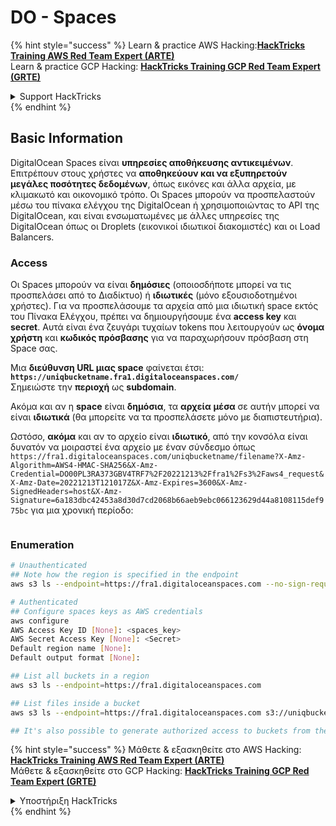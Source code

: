 # DO - Spaces

{% hint style="success" %}
Learn & practice AWS Hacking:<img src="../../../.gitbook/assets/image (1).png" alt="" data-size="line">[**HackTricks Training AWS Red Team Expert (ARTE)**](https://training.hacktricks.xyz/courses/arte)<img src="../../../.gitbook/assets/image (1).png" alt="" data-size="line">\
Learn & practice GCP Hacking: <img src="../../../.gitbook/assets/image (2).png" alt="" data-size="line">[**HackTricks Training GCP Red Team Expert (GRTE)**<img src="../../../.gitbook/assets/image (2).png" alt="" data-size="line">](https://training.hacktricks.xyz/courses/grte)

<details>

<summary>Support HackTricks</summary>

* Check the [**subscription plans**](https://github.com/sponsors/carlospolop)!
* **Join the** 💬 [**Discord group**](https://discord.gg/hRep4RUj7f) or the [**telegram group**](https://t.me/peass) or **follow** us on **Twitter** 🐦 [**@hacktricks\_live**](https://twitter.com/hacktricks\_live)**.**
* **Share hacking tricks by submitting PRs to the** [**HackTricks**](https://github.com/carlospolop/hacktricks) and [**HackTricks Cloud**](https://github.com/carlospolop/hacktricks-cloud) github repos.

</details>
{% endhint %}

## Basic Information

DigitalOcean Spaces είναι **υπηρεσίες αποθήκευσης αντικειμένων**. Επιτρέπουν στους χρήστες να **αποθηκεύουν και να εξυπηρετούν μεγάλες ποσότητες δεδομένων**, όπως εικόνες και άλλα αρχεία, με κλιμακωτό και οικονομικό τρόπο. Οι Spaces μπορούν να προσπελαστούν μέσω του πίνακα ελέγχου της DigitalOcean ή χρησιμοποιώντας το API της DigitalOcean, και είναι ενσωματωμένες με άλλες υπηρεσίες της DigitalOcean όπως οι Droplets (εικονικοί ιδιωτικοί διακομιστές) και οι Load Balancers.

### Access

Οι Spaces μπορούν να είναι **δημόσιες** (οποιοσδήποτε μπορεί να τις προσπελάσει από το Διαδίκτυο) ή **ιδιωτικές** (μόνο εξουσιοδοτημένοι χρήστες). Για να προσπελάσουμε τα αρχεία από μια ιδιωτική space εκτός του Πίνακα Ελέγχου, πρέπει να δημιουργήσουμε ένα **access key** και **secret**. Αυτά είναι ένα ζευγάρι τυχαίων tokens που λειτουργούν ως **όνομα χρήστη** και **κωδικός πρόσβασης** για να παραχωρήσουν πρόσβαση στη Space σας.

Μια **διεύθυνση URL μιας space** φαίνεται έτσι: **`https://uniqbucketname.fra1.digitaloceanspaces.com/`**\
Σημειώστε την **περιοχή** ως **subdomain**.

Ακόμα και αν η **space** είναι **δημόσια**, τα **αρχεία** **μέσα** σε αυτήν μπορεί να είναι **ιδιωτικά** (θα μπορείτε να τα προσπελάσετε μόνο με διαπιστευτήρια).

Ωστόσο, **ακόμα** και αν το αρχείο είναι **ιδιωτικό**, από την κονσόλα είναι δυνατόν να μοιραστεί ένα αρχείο με έναν σύνδεσμο όπως `https://fra1.digitaloceanspaces.com/uniqbucketname/filename?X-Amz-Algorithm=AWS4-HMAC-SHA256&X-Amz-Credential=DO00PL3RA373GBV4TRF7%2F20221213%2Ffra1%2Fs3%2Faws4_request&X-Amz-Date=20221213T121017Z&X-Amz-Expires=3600&X-Amz-SignedHeaders=host&X-Amz-Signature=6a183dbc42453a8d30d7cd2068b66aeb9ebc066123629d44a8108115def975bc` για μια χρονική περίοδο:

<figure><img src="../../../.gitbook/assets/image (277).png" alt=""><figcaption></figcaption></figure>

### Enumeration
```bash
# Unauthenticated
## Note how the region is specified in the endpoint
aws s3 ls --endpoint=https://fra1.digitaloceanspaces.com --no-sign-request s3://uniqbucketname

# Authenticated
## Configure spaces keys as AWS credentials
aws configure
AWS Access Key ID [None]: <spaces_key>
AWS Secret Access Key [None]: <Secret>
Default region name [None]:
Default output format [None]:

## List all buckets in a region
aws s3 ls --endpoint=https://fra1.digitaloceanspaces.com

## List files inside a bucket
aws s3 ls --endpoint=https://fra1.digitaloceanspaces.com s3://uniqbucketname

## It's also possible to generate authorized access to buckets from the API
```
{% hint style="success" %}
Μάθετε & εξασκηθείτε στο AWS Hacking:<img src="../../../.gitbook/assets/image (1).png" alt="" data-size="line">[**HackTricks Training AWS Red Team Expert (ARTE)**](https://training.hacktricks.xyz/courses/arte)<img src="../../../.gitbook/assets/image (1).png" alt="" data-size="line">\
Μάθετε & εξασκηθείτε στο GCP Hacking: <img src="../../../.gitbook/assets/image (2).png" alt="" data-size="line">[**HackTricks Training GCP Red Team Expert (GRTE)**<img src="../../../.gitbook/assets/image (2).png" alt="" data-size="line">](https://training.hacktricks.xyz/courses/grte)

<details>

<summary>Υποστήριξη HackTricks</summary>

* Ελέγξτε τα [**σχέδια συνδρομής**](https://github.com/sponsors/carlospolop)!
* **Εγγραφείτε στην** 💬 [**ομάδα Discord**](https://discord.gg/hRep4RUj7f) ή στην [**ομάδα telegram**](https://t.me/peass) ή **ακολουθήστε** μας στο **Twitter** 🐦 [**@hacktricks\_live**](https://twitter.com/hacktricks\_live)**.**
* **Μοιραστείτε κόλπα hacking υποβάλλοντας PRs στα** [**HackTricks**](https://github.com/carlospolop/hacktricks) και [**HackTricks Cloud**](https://github.com/carlospolop/hacktricks-cloud) github repos.

</details>
{% endhint %}
